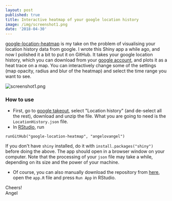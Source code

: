```yaml
---
layout: post
published: true
title: Interactive heatmap of your google location history
image: /img/screenshot1.png
date: '2018-04-30'
---
```



[google-location-heatmap](https://github.com/angelovangel/google-location-heatmap) is my take on the problem of visualising your location history data from google.
I wrote this Shiny app a while ago, and now I polished it a bit to put it on GitHub. It takes your google location history, which you can download from your [google account](https://takeout.google.com/settings/takeout), and plots it as a heat trace on a map. You can interactively change some of the settings (map opacity, radius and blur of the heatmap) and select the time range you want to see.

![screenshot1.png]({{site.baseurl}}/img/screenshot1.png)



### How to use
- First, go to [google takeout](https://takeout.google.com/settings/takeout), select "Location history" (and de-select all the rest), download and unzip the file. What you are going to need is the `LocationHistory.json` file. 
- In [RStudio](https://www.rstudio.com/), run

`runGitHub("google-location-heatmap", "angelovangel")`

If you don't have `shiny` installed, do it with `install.packages("shiny")` before doing the above. The app should open in a browser window on your computer. Note that the processing of your `json` file may take a while, depending on its size and the power of your machine.
- Of course, you can also manually download the repository from [here](https://github.com/angelovangel/google-location-heatmap), open the `app.R` file and press `Run App` in RStudio.

Cheers!   
Angel
